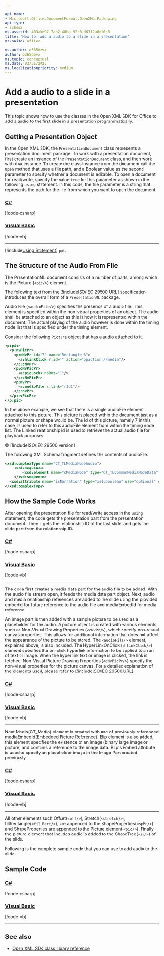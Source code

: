 ```yaml
---

api_name:
- Microsoft.Office.DocumentFormat.OpenXML.Packaging
api_type:
- schema
ms.assetid: 403abe97-7ab2-40ba-92c0-d6312a6d10c8
title: 'How to: Add a audio to a slide in a presentation'
ms.suite: office

ms.author: o365devx
author: o365devx
ms.topic: conceptual
ms.date: 03/31/2025
ms.localizationpriority: medium
---
```


# Add a audio to a slide in a presentation

This topic shows how to use the classes in the Open XML SDK for
Office to add a audio to the first slide in a presentation
programmatically.

## Getting a Presentation Object 

In the Open XML SDK, the `PresentationDocument` class represents a
presentation document package. To work with a presentation document,
first create an instance of the `PresentationDocument` class, and then work with
that instance. To create the class instance from the document call the
`Open` method that uses a file path, and a
Boolean value as the second parameter to specify whether a document is
editable. To open a document for read/write, specify the value `true` for this parameter as shown in the following
`using` statement. In this code, the file
parameter is a string that represents the path for the file from which
you want to open the document.

### [C#](#tab/cs-1)
[!code-csharp[](../../samples/presentation/add_audio/cs/Program.cs#snippet1)]

### [Visual Basic](#tab/vb-1)
[!code-vb[](../../samples/presentation/add_audio/vb/Program.vb#snippet1)]
***


[!include[Using Statement](../includes/presentation/using-statement.md)] `ppt`.


## The Structure of the Audio From File

The PresentationML document consists of a number of parts, among which is the Picture (`<pic/>`) element.

The following text from the [!include[ISO/IEC 29500 URL](../includes/iso-iec-29500-link.md)] specification introduces the overall form of a `PresentationML` package.

Audio File (`<audioFile/>`) specifies the presence of a audio file. This element is specified within the non-visual properties of an object. The audio shall be attached to an object as this is how it is represented within the document. The actual playing of the audio however is done within the timing node list that is specified under the timing element.

Consider the following ``Picture`` object that has a audio attached to it.

```xml
<p:pic>  
  <p:nvPicPr>  
    <p:cNvPr id="7" name="Rectangle 6">  
      <a:hlinkClick r:id="" action="ppaction://media"/>  
    </p:cNvPr>  
    <p:cNvPicPr>  
      <a:picLocks noRot="1"/>  
    </p:cNvPicPr>  
    <p:nvPr>  
      <a:audioFile r:link="rId1"/>  
    </p:nvPr>  
  </p:nvPicPr>  
</p:pic>
```

In the above example, we see that there is a single audioFile element attached to this picture. This picture is placed within the document just as a normal picture or shape would be. The id of this picture, namely 7 in this case, is used to refer to this audioFile element from within the timing node list. The Linked relationship id is used to retrieve the actual audio file for playback purposes. 

&copy; [!include[ISO/IEC 29500 version](../includes/iso-iec-29500-version.md)]

The following XML Schema fragment defines the contents of audioFile.

```xml
<xsd:complexType name="CT_TLMediaNodeAudio">
	<xsd:sequence>
		<xsd:element name="cMediaNode" type="CT_TLCommonMediaNodeData" minOccurs="1" maxOccurs="1"/>
	</xsd:sequence>
  <xsd:attribute name="isNarration" type="xsd:boolean" use="optional" default="false"/>
</xsd:complexType>
```

## How the Sample Code Works

After opening the presentation file for read/write access in the `using` statement, the code gets the presentation
part from the presentation document. Then it gets the relationship ID of
the last slide, and gets the slide part from the relationship ID.


### [C#](#tab/cs-2)
[!code-csharp[](../../samples/presentation/add_audio/cs/Program.cs#snippet2)]

### [Visual Basic](#tab/vb-2)
[!code-vb[](../../samples/presentation/add_audio/vb/Program.vb#snippet2)]
***

The code first creates a media data part for the audio file to be added. With the audio file stream open, it feeds the media data part object. Next, audio and media relationship references are added to the slide using the provided embedId for future reference to the audio file and mediaEmbedId for media reference.

An image part is then added with a sample picture to be used as a placeholder for the audio. A picture object is created with various elements, such as Non-Visual Drawing Properties (`<cNvPr/>`), which specify non-visual canvas properties. This allows for additional information that does not affect the appearance of the picture to be stored. The `<audioFile/>` element, explained above, is also included. The HyperLinkOnClick (`<hlinkClick/>`) element specifies the on-click hyperlink information to be applied to a run of text or image. When the hyperlink text or image is clicked, the link is fetched. Non-Visual Picture Drawing Properties (`<cNvPicPr/>`) specify the non-visual properties for the picture canvas. For a detailed explanation of the elements used, please refer to [!include[ISO/IEC 29500 URL](../includes/iso-iec-29500-link.md)]

### [C#](#tab/cs-3)
[!code-csharp[](../../samples/presentation/add_audio/cs/Program.cs#snippet3)]

### [Visual Basic](#tab/vb-3)
[!code-vb[](../../samples/presentation/add_audio/vb/Program.vb#snippet3)]
***

Next Media(CT_Media) element is created with use of previously referenced mediaEmbedId(Embedded Picture Reference). Blip element is also added, this element specifies the existence of an image (binary large image or picture) and contains a reference to the image data. Blip's Embed attribute is used to specify an placeholder image in the Image Part created previously.

### [C#](#tab/cs-4)
[!code-csharp[](../../samples/presentation/add_audio/cs/Program.cs#snippet4)]

### [Visual Basic](#tab/vb-4)
[!code-vb[](../../samples/presentation/add_audio/vb/Program.vb#snippet4)]
***

All other elements such Offset(`<off/>`), Stretch(`<stretch/>`), fillRectangle(`<fillRect/>`), are appended to the ShapeProperties(`<spPr/>`) and ShapeProperties are appended to the Picture element(`<pic/>`). Finally the picture element that incudes audio is added to the ShapeTree(`<sp/>`) of the slide.

Following is the complete sample code that you can use to add audio to the slide.

## Sample Code

### [C#](#tab/cs)
[!code-csharp[](../../samples/presentation/add_audio/cs/Program.cs#snippet0)]

### [Visual Basic](#tab/vb)
[!code-vb[](../../samples/presentation/add_audio/vb/Program.vb#snippet0)]
***

## See also

- [Open XML SDK class library reference](/office/open-xml/open-xml-sdk)
